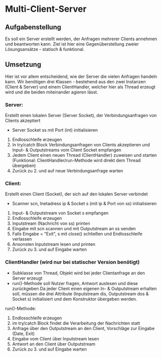 # Multi-Client-Server

## Aufgabenstellung
Es soll ein Server erstellt werden, der Anfragen mehrerer Clients annehmen und beantworten kann.
Ziel ist hier eine Gegenüberstellung zweier Lösungsansätze - statisch & funktional.

## Umsetzung
Hier ist vor allem entscheidend, wie der Server die vielen Anfragen handeln kann.
Wir benötigen drei Klassen - bestehend aus den zwei Instanzen (Client & Server)
und einem ClientHandler, welcher hier als Thread erzeugt wird und die beiden miteinander agieren lässt.

### Server:
Erstellt einen lokalen Server (Server Socket), der Verbindungsanfragen von Clients akzeptiert
* Server Socket ss mit Port (int) initialisieren
1. Endlosschleife erzeugen
2. In try/catch Block Verbindungsanfragen von Clients akzeptieren und Input- & Outputstreams vom Client Socket empfangen
3. Jedem Client einen neuen Thread (ClientHandler) zuweisen und starten (Funktional: ClientHandler/run-Methode wird direkt dem Thread übergeben)
4. Zurück zu 2. und auf neue Verbindungsanfrage warten

### Client:
Erstellt einen Client (Socket), der sich auf den lokalen Server verbindet
* Scanner scn, Inetadress ip & Socket s (mit ip & Port von ss) initialisieren
1. Input- & Outputstream von Socket s empfangen
2. Endlosschleife erzeugen
3. Inputstream (Nachricht von ss) printen
4. Eingabe mit scn scannen und mit Outputstream an ss senden
5. Falls Eingabe = "Exit", s mit close() schließen und Endlosschleife verlassen
6. Ansonsten Inputstream lesen und printen
7. Zurück zu 3. und auf Eingabe warten

### ClientHandler (wird nur bei statischer Version benötigt)

* Subklasse von Thread, Objekt wird bei jeder Clientanfrage an den Server erzeugt
* run()-Methode soll Nutzer fragen, Antwort auslesen und diese zurückgeben
Da jeder Client einen eigenen In- & Outputstream erhalten soll, müssen die drei Attribute 
(Inputstream dis, Outputstream dos & Socket s) initialisiert und dem Konstruktor übergeben werden.

run()-Methode:
1. Endlosschleife erzeugen
2. im try/catch Block findet die Verarbeitung der Nachrichten statt
3. Anfrage über den Outputstream an den Client, Vorschläge zur Eingabe (Date, Exit)
4. Eingabe vom Client über Inputstream lesen
5. Antwort an den Client über Outputstream
6. Zurück zu 3. und auf Eingabe warten

